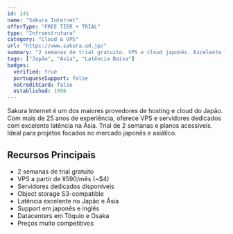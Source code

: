```yaml
---
id: 141
name: "Sakura Internet"
offerType: "FREE TIER + TRIAL"
type: "Infraestrutura"
category: "Cloud & VPS"
url: "https://www.sakura.ad.jp/"
summary: "2 semanas de trial gratuito. VPS e cloud japonês. Excelente latência na Ásia. Desde 1996."
tags: ["Japão", "Ásia", "Latência Baixa"]
badges:
  verified: true
  portugueseSupport: false
  noCreditCard: false
  established: 1996
---
```


Sakura Internet é um dos maiores provedores de hosting e cloud do Japão. Com mais de 25 anos de experiência, oferece VPS e servidores dedicados com excelente latência na Ásia. Trial de 2 semanas e planos acessíveis. Ideal para projetos focados no mercado japonês e asiático.

## Recursos Principais

- 2 semanas de trial gratuito
- VPS a partir de ¥590/mês (~$4)
- Servidores dedicados disponíveis
- Object storage S3-compatible
- Latência excelente no Japão e Ásia
- Support em japonês e inglês
- Datacenters em Tóquio e Osaka
- Preços muito competitivos
